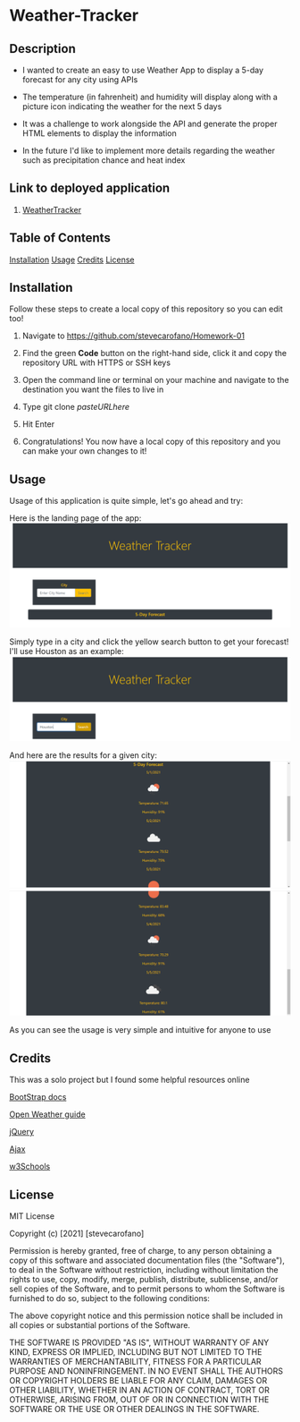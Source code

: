 # Weather-Tracker


## Description

* I wanted to create an easy to use Weather App to display a 5-day forecast for any city using APIs

* The temperature (in fahrenheit) and humidity will display along with a picture icon indicating the weather for the next 5 days

* It was a challenge to work alongside the API and generate the proper HTML elements to display the information

* In the future I'd like to implement more details regarding the weather such as precipitation chance and heat index

## Link to deployed application
1. [WeatherTracker](https://stevecarofano.github.io/Weather-Tracker/)

## Table of Contents
[Installation](#installation)
[Usage](#usage)
[Credits](#credits)
[License](#license)

## Installation

Follow these steps to create a local copy of this repository so you can edit too!
1. Navigate to https://github.com/stevecarofano/Homework-01
    
2. Find the green **Code** button on the right-hand side, click it and copy the repository URL with HTTPS or SSH keys
    
3. Open the command line or terminal on your machine and navigate to the destination you want the files to live in
    
4. Type git clone _pasteURLhere_
    
5. Hit Enter
    
6. Congratulations! You now have a local copy of this repository and you can make your own changes to it!

## Usage

Usage of this application is quite simple, let's go ahead and try:

Here is the landing page of the app:
    ![Weather Landing Page](Assets/Weather-Index.png)
    
Simply type in a city and click the yellow search button to get your forecast! I'll use Houston as an example:
    ![Weather Search](Assets/Weather-Search.png)

And here are the results for a given city:
    ![Weather Results](Assets/Weather-Results1.png)
    ![Weather Results](Assets/Weather-Results2.png)
    
As you can see the usage is very simple and intuitive for anyone to use


## Credits
This was a solo project but I found some helpful resources online

[BootStrap docs](https://getbootstrap.com/docs/5.0/getting-started/introduction/)

[Open Weather guide](https://openweathermap.org/guide)

[jQuery](https://jquery.com/)

[Ajax](https://developer.mozilla.org/en-US/docs/Web/Guide/AJAX)

[w3Schools](https://www.w3schools.com/xml/ajax_intro.asp)

## License 

MIT License

Copyright (c) [2021] [stevecarofano]

Permission is hereby granted, free of charge, to any person obtaining a copy
of this software and associated documentation files (the "Software"), to deal
in the Software without restriction, including without limitation the rights
to use, copy, modify, merge, publish, distribute, sublicense, and/or sell
copies of the Software, and to permit persons to whom the Software is
furnished to do so, subject to the following conditions:

The above copyright notice and this permission notice shall be included in all
copies or substantial portions of the Software.

THE SOFTWARE IS PROVIDED "AS IS", WITHOUT WARRANTY OF ANY KIND, EXPRESS OR
IMPLIED, INCLUDING BUT NOT LIMITED TO THE WARRANTIES OF MERCHANTABILITY,
FITNESS FOR A PARTICULAR PURPOSE AND NONINFRINGEMENT. IN NO EVENT SHALL THE
AUTHORS OR COPYRIGHT HOLDERS BE LIABLE FOR ANY CLAIM, DAMAGES OR OTHER
LIABILITY, WHETHER IN AN ACTION OF CONTRACT, TORT OR OTHERWISE, ARISING FROM,
OUT OF OR IN CONNECTION WITH THE SOFTWARE OR THE USE OR OTHER DEALINGS IN THE
SOFTWARE.


